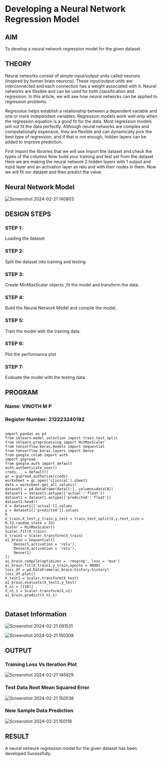 # Developing a Neural Network Regression Model

## AIM

To develop a neural network regression model for the given dataset.

## THEORY

Neural networks consist of simple input/output units called neurons (inspired by human brain neurons). These input/output units are interconnected and each connection has a weight associated with it. Neural networks are flexible and can be used for both classification and regression. In this article, we will see how neural networks can be applied to regression problems.

Regression helps establish a relationship between a dependent variable and one or more independent variables. Regression models work well only when the regression equation is a good fit for the data. Most regression models will not fit the data perfectly. Although neural networks are complex and computationally expensive, they are flexible and can dynamically pick the best type of regression, and if that is not enough, hidden layers can be added to improve prediction.

First import the libraries that we will use Import the dataset and check the types of the columns Now build your training and test set from the dataset Here we are making the neural network 2 hidden layers with 1 output and input layer and an activation layer as relu and with their nodes in them. Now we will fit our dataset and then predict the value.

## Neural Network Model

![Screenshot 2024-02-21 140803](https://github.com/vinothmp21102005/basic-nn-model/assets/145972215/1c4c150d-1306-4e1a-920a-fa231c3fbd1a)


## DESIGN STEPS

### STEP 1:

Loading the dataset

### STEP 2:

Split the dataset into training and testing

### STEP 3:

Create MinMaxScalar objects ,fit the model and transform the data.

### STEP 4:

Build the Neural Network Model and compile the model.

### STEP 5:

Train the model with the training data.

### STEP 6:

Plot the performance plot

### STEP 7:

Evaluate the model with the testing data.

## PROGRAM
### Name: VINOTH M P
### Register Number: 212223240182
```

import pandas as pd
from sklearn.model_selection import train_test_split
from sklearn.preprocessing import MinMaxScaler
from tensorflow.keras.models import Sequential
from tensorflow.keras.layers import Dense
from google.colab import auth
import gspread
from google.auth import default
auth.authenticate_user()
creds, _ = default()
gc = gspread.authorize(creds)
worksheet = gc.open('clinical').sheet1
data = worksheet.get_all_values()
dataset1 = pd.DataFrame(data[1:], columns=data[0])
dataset1 = dataset1.astype({'actual':'float'})
dataset1 = dataset1.astype({'predicted':'float'})
dataset1.head()
X = dataset1[['actual']].values
y = dataset1[['predicted']].values
X
X_train,X_test,y_train,y_test = train_test_split(X,y,test_size = 0.33,random_state = 33)
Scaler = MinMaxScaler()
Scaler.fit(X_train)
X_train1 = Scaler.transform(X_train)
ai_brain = Sequential([
    Dense(5,activation = 'relu'),
    Dense(4,activation = 'relu'),
    Dense(1)
])
ai_brain.compile(optimizer = 'rmsprop', loss = 'mse')
ai_brain.fit(X_train1,y_train,epochs = 4000)
loss_df = pd.DataFrame(ai_brain.history.history)
loss_df.plot()
X_test1 = Scaler.transform(X_test)
ai_brain.evaluate(X_test1,y_test)
X_n1 = [[10]]
X_n1_1 = Scaler.transform(X_n1)
ai_brain.predict(X_n1_1)


```
## Dataset Information

![Screenshot 2024-02-21 091531](https://github.com/vinothmp21102005/basic-nn-model/assets/145972215/f4e0e8c0-a40e-430d-8cc3-dbaa14caed16)

![Screenshot 2024-02-21 150308](https://github.com/vinothmp21102005/basic-nn-model/assets/145972215/bb0dea89-1cbb-4274-a1b1-ea42b7acb35b)

## OUTPUT

### Training Loss Vs Iteration Plot

![Screenshot 2024-02-21 145829](https://github.com/vinothmp21102005/basic-nn-model/assets/145972215/a0c282cc-995c-47cd-9c2f-d8e968ce52ad)


### Test Data Root Mean Squared Error

![Screenshot 2024-02-21 150038](https://github.com/vinothmp21102005/basic-nn-model/assets/145972215/fbc56f9e-3f9b-46a8-af95-1abb15d30cd6)


### New Sample Data Prediction

![Screenshot 2024-02-21 150119](https://github.com/vinothmp21102005/basic-nn-model/assets/145972215/06d74ade-63a8-494a-8964-61d846b02e79)


## RESULT

A neural network regression model for the given dataset has been developed Sucessfully.
